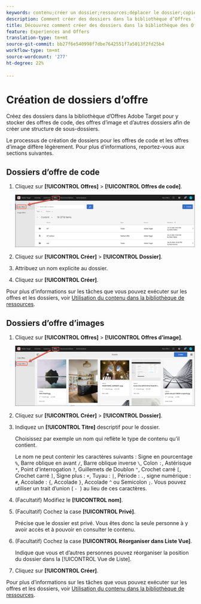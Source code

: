 ```yaml
---
keywords: contenu;créer un dossier;ressources;déplacer le dossier;copier le dossier;supprimer le dossier;télécharger le dossier;dossier
description: Comment créer des dossiers dans la bibliothèque d’Offres ?
title: Découvrez comment créer des dossiers dans la bibliothèque des Offres Adobe Target pour y stocker des offres de code et d’image, ainsi que d’autres dossiers.
feature: Experiences and Offers
translation-type: tm+mt
source-git-commit: bb27f6e540998f7dbe7642551f7a5013f2fd25b4
workflow-type: tm+mt
source-wordcount: '277'
ht-degree: 22%

---
```



# Création de dossiers d’offre

Créez des dossiers dans la bibliothèque d’Offres Adobe Target pour y stocker des offres de code, des offres d’image et d’autres dossiers afin de créer une structure de sous-dossiers.

Le processus de création de dossiers pour les offres de code et les offres d’image diffère légèrement. Pour plus d’informations, reportez-vous aux sections suivantes.

## Dossiers d’offre de code

1. Cliquez sur **[!UICONTROL Offres]** > **[!UICONTROL Offres de code]**.

   ![Onglet Offres de code](/help/c-experiences/c-manage-content/assets/code-offers-tab.png)

1. Cliquez sur **[!UICONTROL Créer]** > **[!UICONTROL Dossier]**.

1. Attribuez un nom explicite au dossier.

1. Cliquez sur **[!UICONTROL Créer]**.

Pour plus d’informations sur les tâches que vous pouvez exécuter sur les offres et les dossiers, voir [Utilisation du contenu dans la bibliothèque de ressources](/help/c-experiences/c-manage-content/assets-working.md).

## Dossiers d’offre d’images

1. Cliquez sur **[!UICONTROL Offres]** > **[!UICONTROL Offres d’image]**.

   ![Onglet Offres d’image](/help/c-experiences/c-manage-content/assets/image-offers-tab.png)

1. Cliquez sur **[!UICONTROL Créer]** > **[!UICONTROL Dossier]**.
1. Indiquez un **[!UICONTROL Titre]** descriptif pour le dossier.

   Choisissez par exemple un nom qui reflète le type de contenu qu’il contient.

   Le nom ne peut contenir les caractères suivants : Signe en pourcentage `%`, Barre oblique en avant `/`, Barre oblique inverse `\`, Colon `:`, Astérisque `*`, Point d&#39;interrogation `?`, Guillemets de Doublon `"`, Crochet carré `[`, Crochet carré `]`, Signe plus : `+`, Tuyau : `|`, Période : `.`, signe numérique : `#`, Accolade : `{`, Accolade `}`, Accolade `^` ou Semicolon `;`. Vous pouvez utiliser un trait d’union ( `- `) au lieu de ces caractères.

1. (Facultatif) Modifiez le **[!UICONTROL nom]**.
1. (Facultatif) Cochez la case **[!UICONTROL Privé]**.

   Précise que le dossier est privé. Vous êtes donc la seule personne à y avoir accès et à pouvoir en consulter le contenu.

1. (Facultatif) Cochez la case **[!UICONTROL Réorganiser dans Liste Vue]**.

   Indique que vous et d’autres personnes pouvez réorganiser la position du dossier dans la [!UICONTROL Vue de Liste].

1. Cliquez sur **[!UICONTROL Créer]**.

Pour plus d’informations sur les tâches que vous pouvez exécuter sur les offres et les dossiers, voir [Utilisation du contenu dans la bibliothèque de ressources](/help/c-experiences/c-manage-content/assets-working.md).
